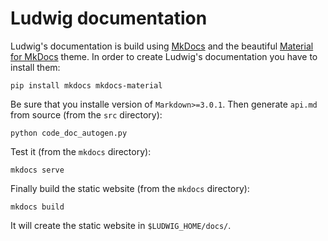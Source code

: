 Ludwig documentation
====================

Ludwig's documentation is build using [MkDocs](https://www.mkdocs.org/) and the beautiful [Material for MkDocs](https://squidfunk.github.io/mkdocs-material/) theme.
In order to create Ludwig's documentation you have to install them:

```
pip install mkdocs mkdocs-material
```

Be sure that you installe version of `Markdown>=3.0.1`. Then generate `api.md` from source (from the `src` directory):

```
python code_doc_autogen.py
```

Test it (from the `mkdocs` directory):

```
mkdocs serve
```

Finally build the static website (from the `mkdocs` directory):

```
mkdocs build
```

It will create the static website in `$LUDWIG_HOME/docs/`.

